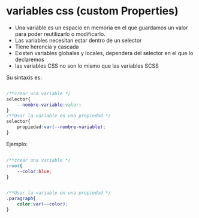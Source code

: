 # variables css (custom Properties)

+ Una variable es un espacio en memoria en el que guardamos un valor para poder reutilizarlo o modificarlo.
+ Las variables necesitan estar dentro de un selector
+ Tiene herencia y cascada
+ Existen variables globales y locales, dependera del selector en el que lo declaremos
+ las variables CSS no son lo mismo que las variables SCSS

Su sintaxis es:

```css

/**crear una variable */
selector{
    --nombre-variable:valor;
}
/**Usar la variable en una propiedad */
selector{
    propiedad:var(--nombre-variable);
}
```

Ejemplo:

```css

/**crear una variable */
:root{
    --color:blue;
}


/**Usar la variable en una propiedad */
.paragraph{
    color:var(--color);
}
```
